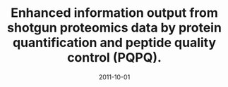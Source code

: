 ---
link: https://dx.doi.org/10.1074/mcp.M111.010264
journal: Molecular & cellular proteomics &#58; MCP
title: Enhanced information output from shotgun proteomics data by protein quantification and peptide quality control (PQPQ).
date: 2011-10-01
authors: Forshed, J, Johansson, HJ, Pernemalm, M, Branca, RM, Sandberg, A, Lehtiö, J
---